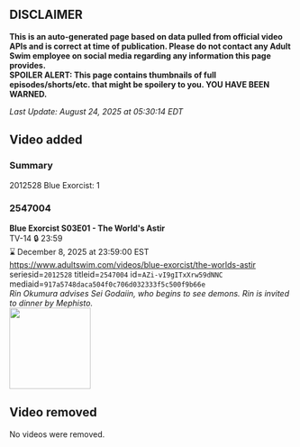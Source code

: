 ## DISCLAIMER
**This is an auto-generated page based on data pulled from official video APIs and is correct at time of publication. Please do not contact any Adult Swim employee on social media regarding any information this page provides.**  
**SPOILER ALERT: This page contains thumbnails of full episodes/shorts/etc. that might be spoilery to you. YOU HAVE BEEN WARNED.**  

_Last Update: August 24, 2025 at 05:30:14 EDT_
## Video added
### Summary
2012528 Blue Exorcist: 1  
### 2547004
**Blue Exorcist S03E01 - The World's Astir**  
TV-14 🔒 23:59  
⌛ December 8, 2025 at 23:59:00 EST  
https://www.adultswim.com/videos/blue-exorcist/the-worlds-astir  
seriesid=`2012528` titleid=`2547004` id=`AZi-vI9gITxXrw59dNNC` mediaid=`917a5748daca504f0c706d032333f5c500f9b66e`  
_Rin Okumura advises Sei Godaiin, who begins to see demons. Rin is invited to dinner by Mephisto._  
<a href="https://media.cdn.adultswim.com/uploads/20250822/thumbnails/2_258221511547-BEX-SIS_AdvStills_Ep1.jpg"><img src="https://media.cdn.adultswim.com/uploads/20250822/thumbnails/2_258221511547-BEX-SIS_AdvStills_Ep1.jpg" height="144px" /></a>
## Video removed
No videos were removed.  
